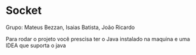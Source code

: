 # Socket


Grupo:
Mateus Bezzan,
Isaias Batista,
João Ricardo



Para rodar o projeto você prescisa ter  o Java instalado na maquina e  uma IDEA que suporta o java
